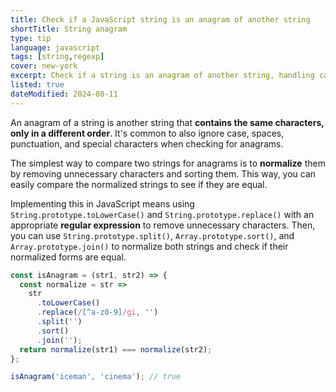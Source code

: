 ```yaml
---
title: Check if a JavaScript string is an anagram of another string
shortTitle: String anagram
type: tip
language: javascript
tags: [string,regexp]
cover: new-york
excerpt: Check if a string is an anagram of another string, handling case-insensitivity and special characters.
listed: true
dateModified: 2024-08-11
---
```


An anagram of a string is another string that **contains the same characters, only in a different order**. It's common to also ignore case, spaces, punctuation, and special characters when checking for anagrams.

The simplest way to compare two strings for anagrams is to **normalize** them by removing unnecessary characters and sorting them. This way, you can easily compare the normalized strings to see if they are equal.

Implementing this in JavaScript means using `String.prototype.toLowerCase()` and `String.prototype.replace()` with an appropriate **regular expression** to remove unnecessary characters. Then, you can use `String.prototype.split()`, `Array.prototype.sort()`, and `Array.prototype.join()` to normalize both strings and check if their normalized forms are equal.

```js
const isAnagram = (str1, str2) => {
  const normalize = str =>
    str
      .toLowerCase()
      .replace(/[^a-z0-9]/gi, '')
      .split('')
      .sort()
      .join('');
  return normalize(str1) === normalize(str2);
};

isAnagram('iceman', 'cinema'); // true
```
